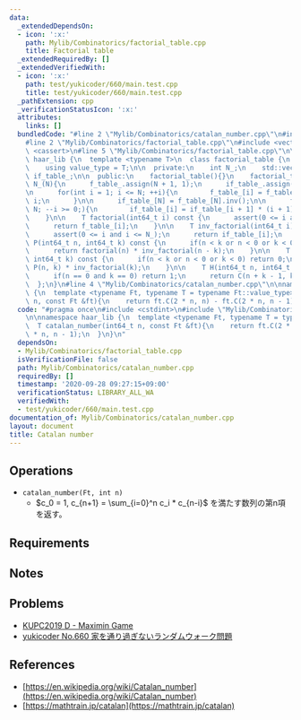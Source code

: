 ```yaml
---
data:
  _extendedDependsOn:
  - icon: ':x:'
    path: Mylib/Combinatorics/factorial_table.cpp
    title: Factorial table
  _extendedRequiredBy: []
  _extendedVerifiedWith:
  - icon: ':x:'
    path: test/yukicoder/660/main.test.cpp
    title: test/yukicoder/660/main.test.cpp
  _pathExtension: cpp
  _verificationStatusIcon: ':x:'
  attributes:
    links: []
  bundledCode: "#line 2 \"Mylib/Combinatorics/catalan_number.cpp\"\n#include <cstdint>\n\
    #line 2 \"Mylib/Combinatorics/factorial_table.cpp\"\n#include <vector>\n#include\
    \ <cassert>\n#line 5 \"Mylib/Combinatorics/factorial_table.cpp\"\n\nnamespace\
    \ haar_lib {\n  template <typename T>\n  class factorial_table {\n  public:\n\
    \    using value_type = T;\n\n  private:\n    int N_;\n    std::vector<T> f_table_,\
    \ if_table_;\n\n  public:\n    factorial_table(){}\n    factorial_table(int N):\
    \ N_(N){\n      f_table_.assign(N + 1, 1);\n      if_table_.assign(N + 1, 1);\n\
    \n      for(int i = 1; i <= N; ++i){\n        f_table_[i] = f_table_[i - 1] *\
    \ i;\n      }\n\n      if_table_[N] = f_table_[N].inv();\n\n      for(int i =\
    \ N; --i >= 0;){\n        if_table_[i] = if_table_[i + 1] * (i + 1);\n      }\n\
    \    }\n\n    T factorial(int64_t i) const {\n      assert(0 <= i and i <= N_);\n\
    \      return f_table_[i];\n    }\n\n    T inv_factorial(int64_t i) const {\n\
    \      assert(0 <= i and i <= N_);\n      return if_table_[i];\n    }\n\n    T\
    \ P(int64_t n, int64_t k) const {\n      if(n < k or n < 0 or k < 0) return 0;\n\
    \      return factorial(n) * inv_factorial(n - k);\n    }\n\n    T C(int64_t n,\
    \ int64_t k) const {\n      if(n < k or n < 0 or k < 0) return 0;\n      return\
    \ P(n, k) * inv_factorial(k);\n    }\n\n    T H(int64_t n, int64_t k) const {\n\
    \      if(n == 0 and k == 0) return 1;\n      return C(n + k - 1, k);\n    }\n\
    \  };\n}\n#line 4 \"Mylib/Combinatorics/catalan_number.cpp\"\n\nnamespace haar_lib\
    \ {\n  template <typename Ft, typename T = typename Ft::value_type>\n  T catalan_number(int64_t\
    \ n, const Ft &ft){\n    return ft.C(2 * n, n) - ft.C(2 * n, n - 1);\n  }\n}\n"
  code: "#pragma once\n#include <cstdint>\n#include \"Mylib/Combinatorics/factorial_table.cpp\"\
    \n\nnamespace haar_lib {\n  template <typename Ft, typename T = typename Ft::value_type>\n\
    \  T catalan_number(int64_t n, const Ft &ft){\n    return ft.C(2 * n, n) - ft.C(2\
    \ * n, n - 1);\n  }\n}\n"
  dependsOn:
  - Mylib/Combinatorics/factorial_table.cpp
  isVerificationFile: false
  path: Mylib/Combinatorics/catalan_number.cpp
  requiredBy: []
  timestamp: '2020-09-28 09:27:15+09:00'
  verificationStatus: LIBRARY_ALL_WA
  verifiedWith:
  - test/yukicoder/660/main.test.cpp
documentation_of: Mylib/Combinatorics/catalan_number.cpp
layout: document
title: Catalan number
---
```


## Operations

- `catalan_number(Ft, int n)`
	-  $c_0 = 1, c_{n+1} = \sum_{i=0}^n c_i * c_{n-i}$ を満たす数列の第n項を返す。

## Requirements

## Notes

## Problems

- [KUPC2019 D - Maximin Game](https://atcoder.jp/contests/kupc2019/tasks/kupc2019_d)
- [yukicoder No.660 家を通り過ぎないランダムウォーク問題](https://yukicoder.me/problems/no/660)

## References

- [https://en.wikipedia.org/wiki/Catalan_number](https://en.wikipedia.org/wiki/Catalan_number)
- [https://mathtrain.jp/catalan](https://mathtrain.jp/catalan)
